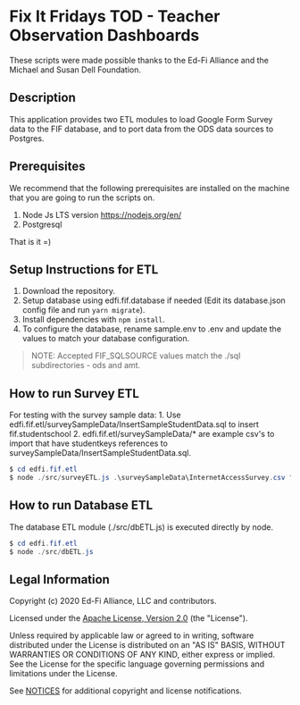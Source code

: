 # Fix It Fridays TOD - Teacher Observation Dashboards

These scripts were made possible thanks to the Ed-Fi Alliance and the Michael and Susan Dell Foundation.

## Description

This application provides two ETL modules to load Google Form Survey data to the FIF database, and to port data from the ODS data sources to Postgres.

## Prerequisites

We recommend that the following prerequisites are installed on the machine that you are going to run the scripts on.

1. Node Js LTS version https://nodejs.org/en/
2. Postgresql

That is it =)


## Setup Instructions for ETL

1. Download the repository.
2. Setup database using edfi.fif.database if needed (Edit its database.json config file and run `yarn migrate`).
3. Install dependencies with `npm install`.
4. To configure the database, rename sample.env to .env and update the values to match your database configuration.

> NOTE: Accepted FIF_SQLSOURCE values match the ./sql subdirectories - ods and amt.


## How to run Survey ETL

For testing with the survey sample data:
    1. Use edfi.fif.etl/surveySampleData/InsertSampleStudentData.sql to insert fif.studentschool
    2. edfi.fif.etl/surveySampleData/* are example csv's to import that have studentkeys references to surveySampleData/InsertSampleStudentData.sql.


```powershell
$ cd edfi.fif.etl
$ node ./src/surveyETL.js .\surveySampleData\InternetAccessSurvey.csv "Internet Access"
```

## How to run Database ETL

The database ETL module (./src/dbETL.js) is executed directly by node.

```powershell
$ cd edfi.fif.etl
$ node ./src/dbETL.js
```


## Legal Information

Copyright (c) 2020 Ed-Fi Alliance, LLC and contributors.

Licensed under the [Apache License, Version 2.0](LICENSE) (the "License").

Unless required by applicable law or agreed to in writing, software
distributed under the License is distributed on an "AS IS" BASIS,
WITHOUT WARRANTIES OR CONDITIONS OF ANY KIND, either express or implied.
See the License for the specific language governing permissions and
limitations under the License.

See [NOTICES](NOTICES.md) for additional copyright and license notifications.
